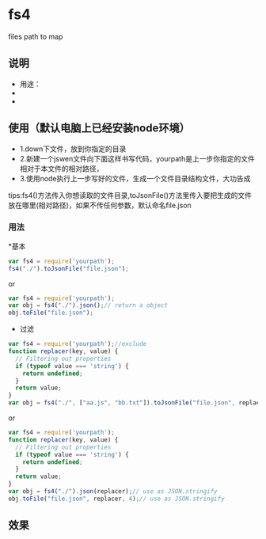# fs4
files path to map

## 说明
* 用途：
*
*
  
## 使用（默认电脑上已经安装node环境）

* 1.down下文件，放到你指定的目录
* 2.新建一个jswen文件向下面这样书写代码，yourpath是上一步你指定的文件相对于本文件的相对路径，
* 3.使用node执行上一步写好的文件，生成一个文件目录结构文件，大功告成

tips:fs4()方法传入你想读取的文件目录,toJsonFile()方法里传入要把生成的文件放在哪里(相对路径)，如果不传任何参数，默认命名file.json
### 用法
*基本
```javascript
var fs4 = require('yourpath');
fs4("./").toJsonFile("file.json");
```

or

```javascript
var fs4 = require('yourpath');
var obj = fs4("./").json();// return a object
obj.toFile("file.json");
```

* 过滤

```javascript
var fs4 = require('yourpath');//exclude
function replacer(key, value) {
  // Filtering out properties
  if (typeof value === 'string') {
    return undefined;
  }
  return value;
}
var obj = fs4("./", ["aa.js", "bb.txt"]).toJsonFile("file.json", replacer, 4);// use as JSON.stringify
```
or
```javascript
var fs4 = require('yourpath');
function replacer(key, value) {
  // Filtering out properties
  if (typeof value === 'string') {
    return undefined;
  }
  return value;
}
var obj = fs4("./").json(replacer);// use as JSON.stringify
obj.toFile("file.json", replacer, 4);// use as JSON.stringify
```

## 效果
